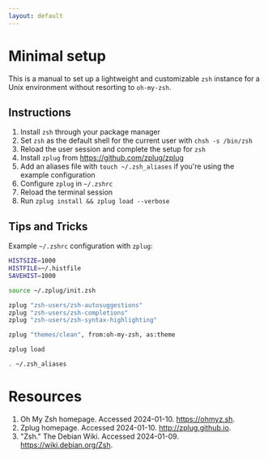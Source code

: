 ```yaml
---
layout: default
---
```


# Minimal setup

This is a manual to set up a lightweight and customizable `zsh` instance for a
Unix environment without resorting to `oh-my-zsh`.

## Instructions

1. Install `zsh` through your package manager
2. Set `zsh` as the default shell for the current user with `chsh -s /bin/zsh`
3. Reload the user session and complete the setup for `zsh`
4. Install `zplug` from https://github.com/zplug/zplug
5. Add an aliases file with `touch ~/.zsh_aliases` if you're using the example
   configuration
6. Configure `zplug` in `~/.zshrc`
7. Reload the terminal session
8. Run `zplug install && zplug load --verbose`

## Tips and Tricks

Example `~/.zshrc` configuration with `zplug`:

```sh
HISTSIZE=1000
HISTFILE=~/.histfile
SAVEHIST=1000

source ~/.zplug/init.zsh

zplug "zsh-users/zsh-autosuggestions"
zplug "zsh-users/zsh-completions"
zplug "zsh-users/zsh-syntax-highlighting"

zplug "themes/clean", from:oh-my-zsh, as:theme

zplug load

. ~/.zsh_aliases
```

# Resources

1. Oh My Zsh homepage. Accessed 2024-01-10. https://ohmyz.sh.
2. Zplug homepage. Accessed 2024-01-10. http://zplug.github.io.
3. "Zsh." The Debian Wiki. Accessed 2024-01-09. https://wiki.debian.org/Zsh.

